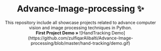
<!-- PROJECT LOGO -->
<br />
<p align="center">
  <h1 align="center">Advance-Image-processing ✨</h1>

  <p align="center">
    This repository include all showcase projects related to advance computer vision and image processing techniques in Python.
    <br />
    <strong>First Project Demo » </strong>
![HandTracking Demo](https://github.com/zulfiqarAlibalti/Advance-Image-processing/blob/master/hand-tracking/demo.gif)
</p>